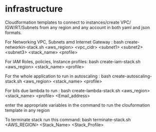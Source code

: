 # infrastructure
Cloudformation templates to connect to instances/create VPC/ IGW/RT/Subnets from any region and any account in both yaml and json formats.



For Networking VPC, Subnets amd Internet Gateway :
bash create-networkin-stack.sh \<aws_region\> \<vpc_cidr\> \<subnet1\> \<subnet2\> \<subnet3\> \<stack_name\> \<profile\>

For IAM Roles, policies, Instance profiles:
bash create-iam-stack.sh \<aws_region\> \<stack_name\> \<profile\>

For the whole application to run in autoscaling :
bash create-autoscaling-stack.sh \<aws_region\> \<stack_name\> \<profile\>

For bils due lambda to run  :
bash create-lambda-stack.sh \<aws_region\> \<stack_name\> \<profile\> \<Email_address\>

enter the appropriate variables in the command to run the clouformation template in any region 

To terminate stack run this command:
bash terminate-stack.sh \<AWS_REGION\> \<Stack_Name\> \<Stack_Profile\>
